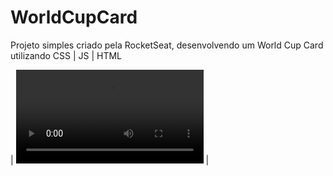 # WorldCupCard

Projeto simples criado pela RocketSeat, desenvolvendo um World Cup Card utilizando CSS | JS | HTML

| ![Card](docs/Card.mp4) |
